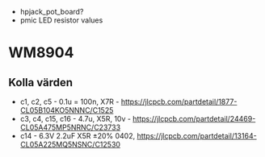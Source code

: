 * hpjack_pot_board?
* pmic LED resistor values

# WM8904

## Kolla värden
  
* c1, c2, c5 - 0.1u = 100n, X7R - https://jlcpcb.com/partdetail/1877-CL05B104KO5NNNC/C1525
* c3, c4, c15, c16 - 4.7u, X5R, 10v - https://jlcpcb.com/partdetail/24469-CL05A475MP5NRNC/C23733
* c14 - 6.3V 2.2uF X5R ±20% 0402, https://jlcpcb.com/partdetail/13164-CL05A225MQ5NSNC/C12530
